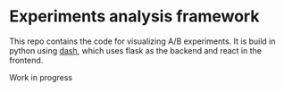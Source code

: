 # Experiments analysis framework

This repo contains the code for visualizing A/B experiments. It is build in python using [dash](https://plot.ly/dash), which uses flask as the backend and react in the frontend. 

Work in progress
